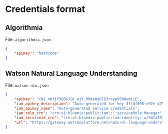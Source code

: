 # Credentials format

## Algorithmia
File: `algorithmia.json`

```json
{
    "apiKey": "hashcode"
}
```

## Watson Natural Language Understanding
File: `watson-nlu.json`

```json
{
    "apikey": "cN1_nW3jf9BBGJSK_wjY_hRAsmgOl93royp95bWymijE",
    "iam_apikey_description": "Auto-generated for key 3ffdf095-e97e-479e-862b-1815836d1d4b",
    "iam_apikey_name": "Auto-generated service credentials",
    "iam_role_crn": "crn:v1:bluemix:public:iam::::serviceRole:Manager",
    "iam_serviceid_crn": "crn:v1:bluemix:public:iam-identity::a/94fa3938b65c4125ab3740feb87452f9::serviceid:ServiceId-46c64f97-0b5e-4438-b416-bfcbe1c92766",
    "url": "https://gateway.watsonplatform.net/natural-language-understanding/api"
}
```
